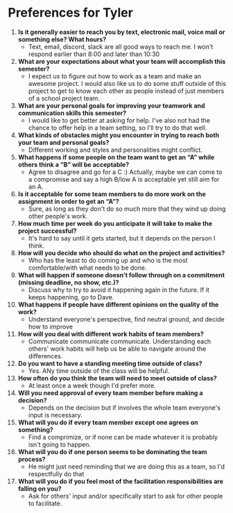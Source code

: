 # Preferences for Tyler

1. __Is it generally easier to reach you by text, electronic mail, voice mail or something else?  What hours?__ 
   * Text, email, discord, slack are all good ways to reach me. I won't respond earlier than 8:00 and later than 10:30
1. __What are your expectations about what your team will accomplish this semester?__ 
   * I expect us to figure out how to work as a team and make an awesome project. I would also like us to do some stuff outside of this project to get to know each other as people instead of just members of a school project team.
1. __What are your personal goals for improving your teamwork and communication skills this semester?__ 
   * I would like to get better at asking for help. I've also not had the chance to offer help in a team setting, so I'll try to do that well.
1. __What kinds of obstacles might you encounter in trying to reach both your team and personal goals?__ 
   * Different working and styles and personalities might conflict. 
1. __What happens if some people on the team want to get an “A” while others think a “B” will be acceptable?__ 
   * Agree to disagree and go for a C :) Actually, maybe we can come to a compromise and say a high B/low A is acceptable yet still aim for an A.
1. __Is it acceptable for some team members to do more work on the assignment in order to get an “A”?__ 
   * Sure, as long as they don't do so much more that they wind up doing other people's work.
1. __How much time per week do you anticipate it will take to make the project successful?__ 
   * It's hard to say until it gets started, but it depends on the person I think. 
1. __How will you decide who should do what on the project and activities?__ 
   * Who has the least to do coming up and who is the most comfortable/with what needs to be done.
1. __What will happen if someone doesn’t follow through on a commitment (missing deadline, no show, etc.)?__ 
   * Discuss why to try to avoid it happening again in the future. If it keeps happening, go to Dave.
1. __What happens if people have different opinions on the quality of the work?__ 
   * Understand everyone's perspective, find neutral ground, and decide how to improve
1. __How will you deal with different work habits of team members?__ 
   * Communicate communicate communicate. Understanding each others' work habits will help us be able to navigate around the differences.
1. __Do you want to have a standing meeting time outside of class?__ 
   * Yes. ANy time outside of the class will be helpful.
1. __How often do you think the team will need to meet outside of class?__ 
   * At least once a week though I'd prefer more.
1. __Will you need approval of every team member before making a decision?__ 
   * Depends on the decision but if involves the whole team everyone's input is necessary.
1. __What will you do if every team member except one agrees on something?__ 
   * Find a comprimize, or if none can be made whatever it is probably isn't going to happen.
1. __What will you do if one person seems to be dominating the team process?__ 
   * He might just need reminding that we are doing this as a team, so I'd respectfully do that
1. __What will you do if you feel most of the facilitation responsibilities are falling on you?__ 
   * Ask for others' input and/or specifically start to ask for other people to facilitate.